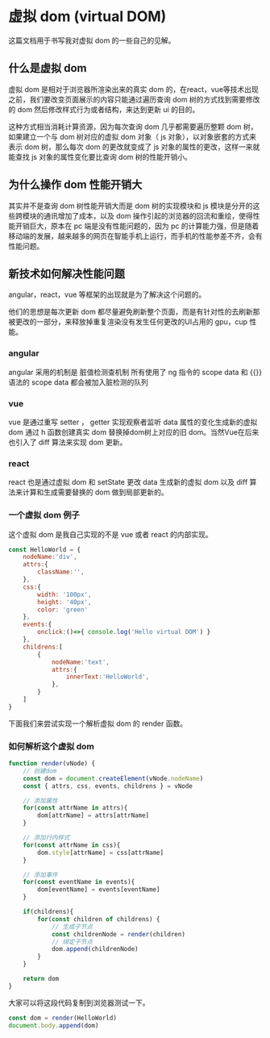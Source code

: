 # 虚拟 dom (virtual DOM)

这篇文档用于书写我对虚拟 dom 的一些自己的见解。

## 什么是虚拟 dom

虚拟 dom 是相对于浏览器所渲染出来的真实 dom 的，在react，vue等技术出现之前，我们要改变页面展示的内容只能通过遍历查询 dom 树的方式找到需要修改的 dom 然后修改样式行为或者结构，来达到更新 ui 的目的。

这种方式相当消耗计算资源，因为每次查询 dom 几乎都需要遍历整颗 dom 树，如果建立一个与 dom 树对应的虚拟 dom 对象（ js 对象），以对象嵌套的方式来表示 dom 树，那么每次 dom 的更改就变成了 js 对象的属性的更改，这样一来就能查找 js 对象的属性变化要比查询 dom 树的性能开销小。

## 为什么操作 dom 性能开销大

其实并不是查询 dom 树性能开销大而是 dom 树的实现模块和 js 模块是分开的这些跨模块的通讯增加了成本，以及 dom 操作引起的浏览器的回流和重绘，使得性能开销巨大，原本在 pc 端是没有性能问题的，因为 pc 的计算能力强，但是随着移动端的发展，越来越多的网页在智能手机上运行，而手机的性能参差不齐，会有性能问题。

## 新技术如何解决性能问题

angular，react，vue 等框架的出现就是为了解决这个问题的。

他们的思想是每次更新 dom 都尽量避免刷新整个页面，而是有针对性的去刷新那被更改的一部分，来释放掉重复渲染没有发生任何更改的UI占用的 gpu，cup 性能。

### angular

angular 采用的机制是 脏值检测查机制 所有使用了 ng 指令的 scope data 和 {{}} 语法的 scope data 都会被加入脏检测的队列

### vue

vue 是通过重写 setter ， getter 实现观察者监听 data 属性的变化生成新的虚拟 dom 通过 h 函数创建真实 dom 替换掉dom树上对应的旧 dom。当然Vue在后来也引入了 diff 算法来实现 dom 更新。 

### react

react 也是通过虚拟 dom 和 setState 更改 data 生成新的虚拟 dom 以及 diff 算法来计算和生成需要替换的 dom 做到局部更新的。

### 一个虚拟 dom 例子

这个虚拟 dom 是我自己实现的不是 vue 或者 react 的内部实现。

```js
const HelloWorld = {
    nodeName:'div',
    attrs:{
        className:'',
    },
    css:{
        width: '100px',
        height: '40px',
        color: 'green'
    },
    events:{
        onclick:()=>{ console.log('Hello virtual DOM') }
    },
    childrens:[
        {
            nodeName:'text',
            attrs:{
                innerText:'HelloWorld',
            },
        }
    ]
}
```

下面我们来尝试实现一个解析虚拟 dom 的 render 函数。

### 如何解析这个虚拟 dom

```js
function render(vNode) {
    // 创建dom
    const dom = document.createElement(vNode.nodeName)
    const { attrs, css, events, childrens } = vNode

    // 添加属性
    for(const attrName in attrs){
        dom[attrName] = attrs[attrName]
    }

    // 添加行内样式
    for(const attrName in css){
        dom.style[attrName] = css[attrName]
    }

    // 添加事件
    for(const eventName in events){
        dom[eventName] = events[eventName]
    }

    if(childrens){
        for(const children of childrens) {
            // 生成子节点
            const childrenNode = render(children)
            // 绑定子节点
            dom.append(childrenNode)
        }
    }

    return dom
}
```

大家可以将这段代码复制到浏览器测试一下。

```js
const dom = render(HelloWorld)
document.body.append(dom)
```
